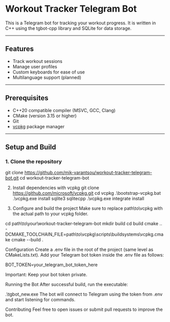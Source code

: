 # Workout Tracker Telegram Bot

This is a Telegram bot for tracking your workout progress. It is written in C++ using the tgbot-cpp library and SQLite for data storage.

---

## Features

- Track workout sessions
- Manage user profiles
- Custom keyboards for ease of use
- Multilanguage support (planned)

---

## Prerequisites

- C++20 compatible compiler (MSVC, GCC, Clang)
- CMake (version 3.15 or higher)
- Git
- [vcpkg](https://github.com/microsoft/vcpkg) package manager

---

## Setup and Build

### 1. Clone the repository
git clone https://github.com/mik-varantsou/workout-tracker-telegram-bot.git
cd workout-tracker-telegram-bot


2. Install dependencies with vcpkg
git clone https://github.com/microsoft/vcpkg.git
cd vcpkg
.\bootstrap-vcpkg.bat
.\vcpkg.exe install sqlite3 sqlitecpp
.\vcpkg.exe integrate install

3. Configure and build the project
Make sure to replace path\to\vcpkg with the actual path to your vcpkg folder.

cd path\to\your\workout-tracker-telegram-bot
mkdir build
cd build
cmake .. -DCMAKE_TOOLCHAIN_FILE=path\to\vcpkg\scripts\buildsystems\vcpkg.cmake
cmake --build .



Configuration
Create a .env file in the root of the project (same level as CMakeLists.txt).
Add your Telegram bot token inside the .env file as follows:

BOT_TOKEN=your_telegram_bot_token_here

Important: Keep your bot token private.



Running the Bot
After successful build, run the executable:

.\tgbot_new.exe
The bot will connect to Telegram using the token from .env and start listening for commands.

Contributing
Feel free to open issues or submit pull requests to improve the bot.
